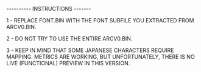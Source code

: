 \---------- INSTRUCTIONS -------




1 - REPLACE FONT.BIN WITH THE FONT SUBFILE YOU EXTRACTED FROM ARCV0.BIN.

2 - DO NOT TRY TO USE THE ENTIRE ARCV0.BIN.

3 - KEEP IN MIND THAT SOME JAPANESE CHARACTERS REQUIRE MAPPING. METRICS ARE WORKING, BUT UNFORTUNATELY, THERE IS NO LIVE (FUNCTIONAL) PREVIEW IN THIS VERSION.
